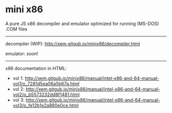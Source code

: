 mini x86
==

A pure JS x86 decompiler and emulator optimized for running (MS-DOS) .COM files

---

decompiler (WIP): http://xem.gitgub.io/minix86/decompiler.html

emulator: soon!

---

x86 documentation in HTML: 

- vol 1: http://xem.gitgub.io/minix86/manual/intel-x86-and-64-manual-vol1/o_7281d5ea06a5b67a.html
- vol 2: http://xem.gitgub.io/minix86/manual/intel-x86-and-64-manual-vol2/o_b5573232dd8f1481.html
- vol 3: http://xem.gitgub.io/minix86/manual/intel-x86-and-64-manual-vol3/o_fe12b1e2a880e0ce.html